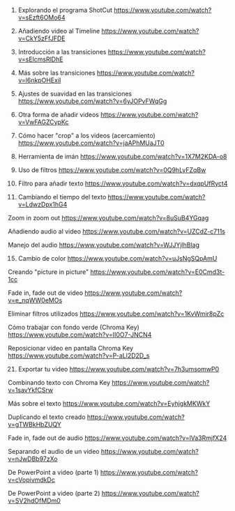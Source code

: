1. Explorando el programa ShotCut https://www.youtube.com/watch?v=sEzft6OMo64

2. Añadiendo video al Timeline https://www.youtube.com/watch?v=CkY5zFfJFDE

3. Introducción a las transiciones https://www.youtube.com/watch?v=sElcmsRlDhE 

4. Más sobre las transiciones https://www.youtube.com/watch?v=l6nkpOHExiI 

5. Ajustes de suavidad en las transiciones https://www.youtube.com/watch?v=6yJOPvFWqGg 

6. Otra forma de añadir videos
https://www.youtube.com/watch?v=VwFAGZCypKc

7. Cómo hacer "crop" a los videos (acercamiento)
https://www.youtube.com/watch?v=jaAPhMUaJT0

8. Herramienta de imán https://www.youtube.com/watch?v=1X7M2KDA-o8 

9. Uso de filtros https://www.youtube.com/watch?v=0Q9hLyFZqBw 

10. Filtro para añadir texto https://www.youtube.com/watch?v=dxqpUfRyct4 

11. Cambiando el tiempo del texto https://www.youtube.com/watch?v=LdwzDpx1hG4 

Zoom in zoom out
https://www.youtube.com/watch?v=8uSuB4YGqag

Añadiendo audio al video
https://www.youtube.com/watch?v=UZCdZ-c711s

Manejo del audio
https://www.youtube.com/watch?v=WJJYjlhBlag 

15. Cambio de color https://www.youtube.com/watch?v=uJsNgSQpAmU 

Creando "picture in picture"
https://www.youtube.com/watch?v=E0Cmd3t-1cc 

Fade in, fade out de video
https://www.youtube.com/watch?v=e_nqWW0eMOs

Eliminar filtros utilizados
https://www.youtube.com/watch?v=1KvWmir8pZc 

Cómo trabajar con fondo verde (Chroma Key)
https://www.youtube.com/watch?v=II0O7-JNCN4 

Reposicionar video en pantalla Chroma Key
https://www.youtube.com/watch?v=P-aLl2D2D_s

21. Exportar tu video https://www.youtube.com/watch?v=7h3umsomwP0 

Combinando texto con Chroma Key
https://www.youtube.com/watch?v=1savYkfCSrw

Más sobre el texto
https://www.youtube.com/watch?v=EyhjgkMKWkY 

Duplicando el texto creado
https://www.youtube.com/watch?v=gTWBkHbZUQY 

Fade in, fade out de audio
https://www.youtube.com/watch?v=lVa3RmjfX24 

Separando el audio de un video
https://www.youtube.com/watch?v=nJwDBb97zXo

De PowerPoint a video (parte 1)
https://www.youtube.com/watch?v=cVopivmdkDc 

De PowerPoint a video (parte 2) https://www.youtube.com/watch?v=SV2hdOfMDm0 
